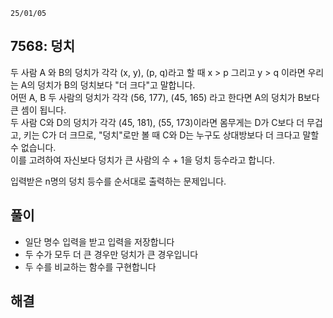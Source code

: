 `25/01/05`

## 7568: 덩치

두 사람 A 와 B의 덩치가 각각 (x, y), (p, q)라고 할 때 x > p 그리고 y > q 이라면 우리는 A의 덩치가 B의 덩치보다 "더 크다"고 말합니다.<br>
어떤 A, B 두 사람의 덩치가 각각 (56, 177), (45, 165) 라고 한다면 A의 덩치가 B보다 큰 셈이 됩니다.<br>
두 사람 C와 D의 덩치가 각각 (45, 181), (55, 173)이라면 몸무게는 D가 C보다 더 무겁고, 키는 C가 더 크므로, "덩치"로만 볼 때 C와 D는 누구도 상대방보다 더 크다고 말할 수 없습니다.<br>
이를 고려하여 자신보다 덩치가 큰 사람의 수 + 1을 덩치 등수라고 합니다.

입력받은 n명의 덩치 등수를 순서대로 출력하는 문제입니다.

## 풀이

- 일단 명수 입력을 받고 입력을 저장합니다
- 두 수가 모두 더 큰 경우만 덩치가 큰 경우입니다
- 두 수를 비교하는 함수를 구현합니다

## 해결
